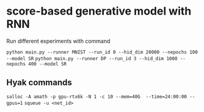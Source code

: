 # score-based generative model with RNN

Run different experiments with command

`python main.py --runner MNIST --run_id 0 --hid_dim 20000 --nepochs 100 --model SR`
`python main.py --runner DP --run_id 3 --hid_dim 1000 --nepochs 400 --model SR`

## Hyak commands
`salloc -A amath -p gpu-rtx6k -N 1 -c 10 --mem=40G  --time=24:00:00 --gpus=1`
`squeue -u <net_id>`

